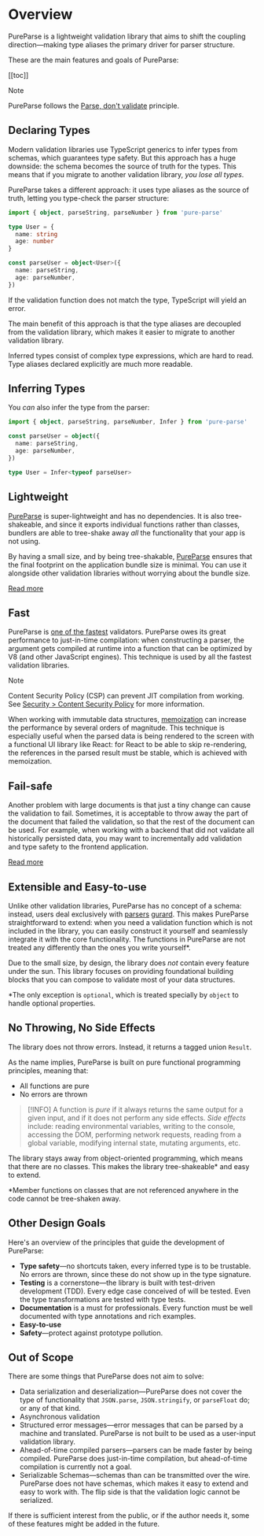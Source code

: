 # Overview

PureParse is a lightweight validation library that aims to shift the coupling direction—making type aliases the primary driver for parser structure.

These are the main features and goals of PureParse:

[[toc]]

> [!NOTE]
>
> PureParse follows the [Parse, don't validate](https://lexi-lambda.github.io/blog/2019/11/05/parse-don-t-validate/) principle.

## Declaring Types

Modern validation libraries use TypeScript generics to infer types from schemas, which guarantees type safety. But this approach has a huge downside: the schema becomes the source of truth for the types. This means that if you migrate to another validation library, _you lose all types_.

PureParse takes a different approach: it uses type aliases as the source of truth, letting you type-check the parser structure:

```ts
import { object, parseString, parseNumber } from 'pure-parse'

type User = {
  name: string
  age: number
}

const parseUser = object<User>({
  name: parseString,
  age: parseNumber,
})
```

If the validation function does not match the type, TypeScript will yield an error.

The main benefit of this approach is that the type aliases are decoupled from the validation library, which makes it easier to migrate to another validation library.

Inferred types consist of complex type expressions, which are hard to read. Type aliases declared explicitly are much more readable.

## Inferring Types

You _can_ also infer the type from the parser:

```ts
import { object, parseString, parseNumber, Infer } from 'pure-parse'

const parseUser = object({
  name: parseString,
  age: parseNumber,
})

type User = Infer<typeof parseUser>
```

## Lightweight

[PureParse](https://www.npmjs.com/package/pure-parse) is super-lightweight and has no dependencies. It is also tree-shakeable, and since it exports individual functions rather than classes, bundlers are able to tree-shake away _all_ the functionality that your app is not using.

By having a small size, and by being tree-shakable, [PureParse](https://www.npmjs.com/package/pure-parse) ensures that the final footprint on the application bundle size is minimal. You can use it alongside other validation libraries without worrying about the bundle size.

[Read more](comparison.md#size-comparison)

## Fast

PureParse is [one of the fastest](comparison.md#performance-benchmarks) validators. PureParse owes its great performance to just-in-time compilation: when constructing a parser, the argument gets compiled at runtime into a function that can be optimized by V8 (and other JavaScript engines). This technique is used by all the fastest validation libraries.

> [!NOTE]
> Content Security Policy (CSP) can prevent JIT compilation from working. See [Security > Content Security Policy](/guide/security.html#content-security-policy) for more information.

When working with immutable data structures, [memoization](performance#memoization) can increase the performance by several orders of magnitude. This technique is especially useful when the parsed data is being rendered to the screen with a functional UI library like React: for React to be able to skip re-rendering, the references in the parsed result must be stable, which is achieved with memoization.

## Fail-safe

Another problem with large documents is that just a tiny change can cause the validation to fail. Sometimes, it is acceptable to throw away the part of the document that failed the validation, so that the rest of the document can be used. For example, when working with a backend that did not validate all historically persisted data, you may want to incrementally add validation and type safety to the frontend application.

[Read more](error-handling.md)

## Extensible and Easy-to-use

Unlike other validation libraries, PureParse has no concept of a schema: instead, users deal exclusively with [parsers](parsers) [gurard](guards). This makes PureParse straightforward to extend: when you need a validation function which is not included in the library, you can easily construct it yourself and seamlessly integrate it with the core functionality. The functions in PureParse are not treated any differently than the ones you write yourself\*.

Due to the small size, by design, the library does _not_ contain every feature under the sun. This library focuses on providing foundational building blocks that you can compose to validate most of your data structures.

\*The only exception is `optional`, which is treated specially by `object` to handle optional properties.

## No Throwing, No Side Effects

The library does not throw errors. Instead, it returns a tagged union `Result`.

As the name implies, PureParse is built on pure functional programming principles, meaning that:

- All functions are pure
- No errors are thrown

> [!INFO]
> A function is _pure_ if it always returns the same output for a given input, and if it does not perform any side effects. _Side effects_ include: reading environmental variables, writing to the console, accessing the DOM, performing network requests, reading from a global variable, modifying internal state, mutating arguments, etc.

The library stays away from object-oriented programming, which means that there are no classes. This makes the library tree-shakeable\* and easy to extend.

\*Member functions on classes that are not referenced anywhere in the code cannot be tree-shaken away.

## Other Design Goals

Here's an overview of the principles that guide the development of PureParse:

- **Type safety**—no shortcuts taken, every inferred type is to be trustable. No errors are thrown, since these do not show up in the type signature.
- **Testing** is a cornerstone—the library is built with test-driven development (TDD). Every edge case conceived of will be tested. Even the type transformations are tested with type tests.
- **Documentation** is a must for professionals. Every function must be well documented with type annotations and rich examples.
- **Easy-to-use**
- **Safety**—protect against prototype pollution.

## Out of Scope

There are some things that PureParse does not aim to solve:

- Data serialization and deserialization—PureParse does not cover the type of functionality that `JSON.parse`, `JSON.stringify`, or `parseFloat` do; or any of that kind.
- Asynchronous validation
- Structured error messages—error messages that can be parsed by a machine and translated. PureParse is not built to be used as a user-input validation library.
- Ahead-of-time compiled parsers—parsers can be made faster by being compiled. PureParse does just-in-time compilation, but ahead-of-time compilation is currently not a goal.
- Serializable Schemas—schemas than can be transmitted over the wire. PureParse does not have schemas, which makes it easy to extend and easy to work with. The flip side is that the validation logic cannot be serialized.

If there is sufficient interest from the public, or if the author needs it, some of these features might be added in the future.
